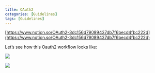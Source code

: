 ```yaml
---
title: OAuth2
categories: [Guidelines]
tags: [Guidelines]
---
```


[https://www.notion.so/OAuth2-3dc156d79089437db7f6becd4fbc222d](https://www.notion.so/OAuth2-3dc156d79089437db7f6becd4fbc222d)


Let’s see how this Oauth2 workflow looks like:


![](https://s3.us-west-2.amazonaws.com/secure.notion-static.com/3bce41e0-99e8-4ebd-9701-e2bc9cbb79a2/Untitled.png?X-Amz-Algorithm=AWS4-HMAC-SHA256&X-Amz-Content-Sha256=UNSIGNED-PAYLOAD&X-Amz-Credential=AKIAT73L2G45EIPT3X45%2F20230531%2Fus-west-2%2Fs3%2Faws4_request&X-Amz-Date=20230531T201619Z&X-Amz-Expires=3600&X-Amz-Signature=d804390b6bcc25c08940e721860d9231597ca701b102db68f285e100eff93d67&X-Amz-SignedHeaders=host&x-id=GetObject)


![](https://s3.us-west-2.amazonaws.com/secure.notion-static.com/27d32b66-de43-41de-80f7-7edb81d1190f/Untitled.png?X-Amz-Algorithm=AWS4-HMAC-SHA256&X-Amz-Content-Sha256=UNSIGNED-PAYLOAD&X-Amz-Credential=AKIAT73L2G45EIPT3X45%2F20230531%2Fus-west-2%2Fs3%2Faws4_request&X-Amz-Date=20230531T201619Z&X-Amz-Expires=3600&X-Amz-Signature=4e018ad572b7cebcceaadf7c866891336b9db45040a22a0e15065f6dccde931e&X-Amz-SignedHeaders=host&x-id=GetObject)

